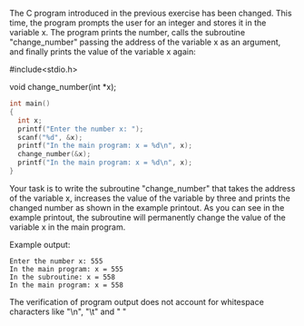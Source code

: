 The C program introduced in the previous exercise has been changed. This time, the program prompts the user for an integer and stores it in the variable x. The program prints the number, calls the subroutine "change_number" passing the address of the variable x as an argument, and finally prints the value of the variable x again:

#include<stdio.h>

void change_number(int *x);

```c
int main()
{
  int x;
  printf("Enter the number x: ");
  scanf("%d", &x);
  printf("In the main program: x = %d\n", x);
  change_number(&x);
  printf("In the main program: x = %d\n", x);
}
```

Your task is to write the subroutine "change_number" that takes the address of the variable x, increases the value of the variable by three and prints the changed number as shown in the example printout. As you can see in the example printout, the subroutine will permanently change the value of the variable x in the main program.


Example output:
```
Enter the number x: 555
In the main program: x = 555
In the subroutine: x = 558
In the main program: x = 558
```

The verification of program output does not account for whitespace characters like "\n", "\t" and " "